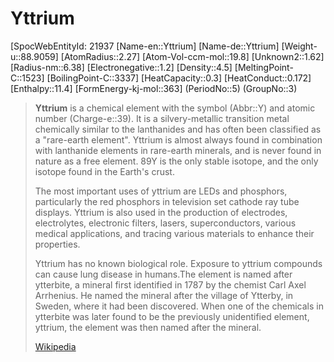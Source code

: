 ﻿---
type: Element
GroupName: Group-03-Scandium
---

# Yttrium

[SpocWebEntityId: 21937
[Name-en::Yttrium]
[Name-de::Yttrium]
[Weight-u::88.9059]
[AtomRadius::2.27]
[Atom-Vol-ccm-mol::19.8]
[Unknown2::1.62]
[Radius-nm::6.38]
[Electronegative::1.2]
[Density::4.5]
[MeltingPoint-C::1523]
[BoilingPoint-C::3337]
[HeatCapacity::0.3]
[HeatConduct::0.172]
[Enthalpy::11.4]
[FormEnergy-kj-mol::363]
(PeriodNo::5)
(GroupNo::3)

> **Yttrium** is a chemical element with the symbol (Abbr::Y) and atomic number (Charge-e::39). It is a silvery-metallic transition metal chemically similar to the lanthanides and has often been classified as a "rare-earth element". Yttrium is almost always found in combination with lanthanide elements in rare-earth minerals, and is never found in nature as a free element. 89Y is the only stable isotope, and the only isotope found in the Earth's crust.
>
> The most important uses of yttrium are LEDs and phosphors, particularly the red phosphors in television set cathode ray tube displays. Yttrium is also used in the production of electrodes, electrolytes, electronic filters, lasers, superconductors, various medical applications, and tracing various materials to enhance their properties.
>
> Yttrium has no known biological role. Exposure to yttrium compounds can cause lung disease in humans.The element is named after ytterbite, a mineral first identified in 1787 by the chemist Carl Axel Arrhenius. He named the mineral after the village of Ytterby, in Sweden, where it had been discovered.  When one of the chemicals in ytterbite was later found to be the previously unidentified element, yttrium, the element was then named after the mineral.
>
> [Wikipedia](https://en.wikipedia.org/wiki/Yttrium)